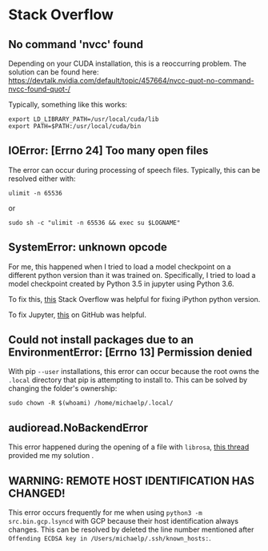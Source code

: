 
# Stack Overflow

## No command 'nvcc' found

Depending on your CUDA installation, this is a reoccurring problem. The solution can be found here:
https://devtalk.nvidia.com/default/topic/457664/nvcc-quot-no-command-nvcc-found-quot-/

Typically, something like this works:

    export LD_LIBRARY_PATH=/usr/local/cuda/lib
    export PATH=$PATH:/usr/local/cuda/bin

## IOError: [Errno 24] Too many open files

The error can occur during processing of speech files. Typically, this can be resolved either with:

    ulimit -n 65536

or

    sudo sh -c "ulimit -n 65536 && exec su $LOGNAME"

## SystemError: unknown opcode

For me, this happened when I tried to load a model checkpoint on a different python version
than it was trained on. Specifically, I tried to load a model checkpoint created by Python 3.5
in jupyter using Python 3.6.

To fix this, [this](https://stackoverflow.com/questions/9386048/ipython-reads-wrong-python-version)
Stack Overflow was helpful for fixing iPython python version.

To fix Jupyter, [this](https://github.com/jupyter/notebook/issues/2563) on GitHub was helpful.

## Could not install packages due to an EnvironmentError: [Errno 13] Permission denied

With pip ``--user`` installations, this error can occur because the root owns the ``.local``
directory that pip is attempting to install to. This can be solved by changing the folder's
ownership:

    sudo chown -R $(whoami) /home/michaelp/.local/

## audioread.NoBackendError

This error happened during the opening of a file with ``librosa``,
[this thread](https://github.com/librosa/librosa/issues/219) provided me my solution .

## WARNING: REMOTE HOST IDENTIFICATION HAS CHANGED!

This error occurs frequently for me when using `python3 -m src.bin.gcp.lsyncd` with GCP because
their host identification always changes. This can be resolved by deleted the line number mentioned
after `Offending ECDSA key in /Users/michaelp/.ssh/known_hosts:`.

